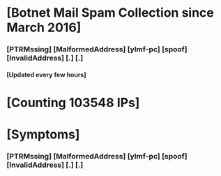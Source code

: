 # [Botnet Mail Spam Collection since March 2016]
### [PTRMssing] [MalformedAddress] [ylmf-pc] [spoof] [InvalidAddress] [.] [.]
#### [Updated every few hours]

# [Counting 103548 IPs]

# [Symptoms] 
###   [PTRMssing] [MalformedAddress] [ylmf-pc] [spoof] [InvalidAddress] [.] [.]
